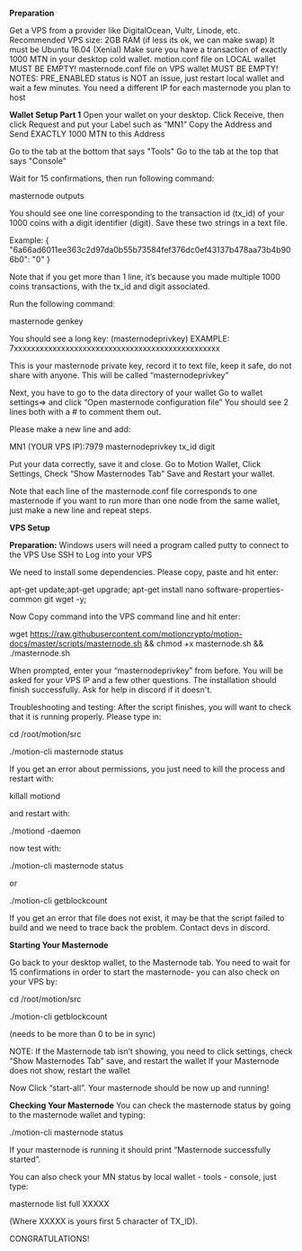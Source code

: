 **Preparation**

Get a VPS from a provider like DigitalOcean, Vultr, Linode, etc.
Recommended VPS size: 2GB RAM (if less its ok, we can make swap)
It must be Ubuntu 16.04 (Xenial)
Make sure you have a transaction of exactly 1000 MTN in your desktop cold wallet.
motion.conf file on LOCAL wallet MUST BE EMPTY!
masternode.conf file on VPS wallet MUST BE EMPTY!
NOTES: PRE_ENABLED status is NOT an issue, just restart local wallet and wait a few minutes.
You need a different IP for each masternode you plan to host

**Wallet Setup Part 1**
Open your wallet on your desktop.
Click Receive, then click Request and put your Label such as “MN1”
Copy the Address and Send EXACTLY 1000 MTN to this Address

Go to the tab at the bottom that says "Tools"
Go to the tab at the top that says "Console"

Wait for 15 confirmations, then run following command:

masternode outputs

You should see one line corresponding to the transaction id (tx_id) of your 1000 coins with a digit identifier (digit). Save these two strings in a text file.

Example:
{
  "6a66ad6011ee363c2d97da0b55b73584fef376dc0ef43137b478aa73b4b906b0": "0"
}

Note that if you get more than 1 line, it’s because you made multiple 1000 coins transactions, with the tx_id and digit associated.

Run the following command:

masternode genkey

You should see a long key: (masternodeprivkey)
EXAMPLE: 7xxxxxxxxxxxxxxxxxxxxxxxxxxxxxxxxxxxxxxxxxxxxxxxx

This is your masternode private key, record it to text file, keep it safe, do not share with anyone. This will be called “masternodeprivkey”

Next, you have to go to the data directory of your wallet 
Go to wallet settings=> and click “Open masternode configuration file”
You should see 2 lines both with a # to comment them out.

Please make a new line and add:

MN1 (YOUR VPS IP):7979 masternodeprivkey tx_id digit

Put your data correctly, save it and close.
Go to Motion Wallet, Click Settings, Check “Show Masternodes Tab”
Save and Restart your wallet.

Note that each line of the masternode.conf file corresponds to one masternode if you want to run more than one node from the same wallet, just make a new line and repeat steps.

**VPS Setup**

**Preparation:**
Windows users will need a program called putty to connect to the VPS
Use SSH to Log into your VPS

We need to install some dependencies. Please copy, paste and hit enter:

apt-get update;apt-get upgrade; apt-get install nano software-properties-common git wget -y;

Now Copy command into the VPS command line and hit enter:

wget https://raw.githubusercontent.com/motioncrypto/motion-docs/master/scripts/masternode.sh && chmod +x masternode.sh && ./masternode.sh


When prompted, enter your “masternodeprivkey” from before.
You will be asked for your VPS IP and a few other questions.
The installation should finish successfully. Ask for help in discord if it doesn't.

Troubleshooting  and testing:
After the script finishes, you will want to check that it is running properly. Please type in:

cd /root/motion/src

./motion-cli masternode status

If you get an error about permissions, you just need to kill the process and restart with:

killall motiond

and restart with:

./motiond -daemon

now test with:

./motion-cli masternode status

or

./motion-cli getblockcount

If you get an error that file does not exist, it may be that the script failed to build and we need to trace back the problem. Contact devs in discord.


**Starting Your Masternode**

Go back to your desktop wallet, to the Masternode tab.
You need to wait for 15 confirmations in order to start the masternode- you can also check on your VPS by:

cd /root/motion/src

./motion-cli getblockcount

(needs to be more than 0 to be in sync)

NOTE: If the Masternode tab isn’t showing, you need to  click settings, check “Show Masternodes Tab” save, and restart the wallet
If your Masternode does not show, restart the wallet
 
Now Click “start-all”. Your masternode should be now up and running!
 
**Checking Your Masternode**
You can check the masternode status by going to the masternode wallet and typing:
 
./motion-cli masternode status
 
If your masternode is running it should print “Masternode successfully started”.
 
You can also check your MN status by local wallet - tools - console, just type:
 
masternode list full XXXXX
 
(Where XXXXX is yours first 5 character of TX_ID).
 
CONGRATULATIONS!
 
